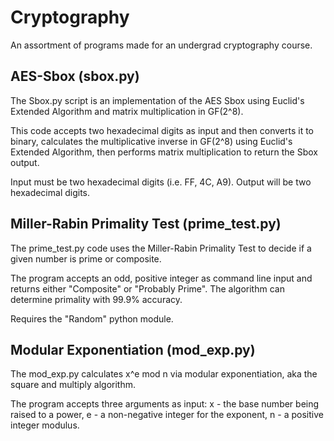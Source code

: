 # Cryptography
 An assortment of programs made for an undergrad cryptography course.


## AES-Sbox (sbox.py)
 The Sbox.py script is an implementation of the AES Sbox using Euclid's Extended Algorithm and matrix multiplication in GF(2^8).

 This code accepts two hexadecimal digits as input and then converts it to binary, calculates the multiplicative inverse in GF(2^8) using Euclid's Extended Algorithm, then performs matrix multiplication to return the Sbox output.

 Input must be two hexadecimal digits (i.e. FF, 4C, A9). Output will be two hexadecimal digits.


## Miller-Rabin Primality Test (prime_test.py)
 The prime_test.py code uses the Miller-Rabin Primality Test to decide if a given number is prime or composite.

 The program accepts an odd, positive integer as command line input and returns either "Composite" or "Probably Prime". The algorithm can determine primality with 99.9% accuracy.

  Requires the "Random" python module.  


## Modular Exponentiation (mod_exp.py)
 The mod_exp.py calculates x^e mod n via modular exponentiation, aka the square and multiply algorithm.

 The program accepts three arguments as input:
    x - the base number being raised to a power,
    e - a non-negative integer for the exponent,
    n - a positive integer modulus.
